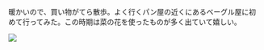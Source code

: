 暖かいので、買い物がてら散歩。よく行くパン屋の近くにあるベーグル屋に初めて行ってみた。この時期は菜の花を使ったものが多く出ていて嬉しい。

![](https://photos.old.apkas.net/medium/202503/20250309-AR500015.webp)
